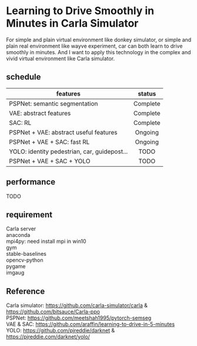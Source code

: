 Learning to Drive Smoothly in Minutes in Carla Simulator
===
For simple and plain virtual environment like donkey simulator, or simple and plain real environment like wayve experiment, car can both learn to drive smoothly in minutes. And I want to apply this technology in the complex and vivid virtual environment like Carla simulator.

schedule
----
| features                                      | status        |
| --------                                      | :-----:       |
| PSPNet: semantic segmentation                 | Complete      |
| VAE: abstract features                        | Complete      |
| SAC: RL                                       | Complete      |
| PSPNet + VAE: abstract useful features        | Ongoing       |
| PSPNet + VAE + SAC: fast RL                   | Ongoing       |
| YOLO: identity pedestrian, car, guidepost...  | TODO          |
| PSPNet + VAE + SAC + YOLO                     | TODO          |

performance
---
TODO

requirement
---
Carla server  
anaconda  
mpi4py: need install mpi in win10  
gym  
stable-baselines  
opencv-python  
pygame  
imgaug  

Reference
---
Carla simulator: https://github.com/carla-simulator/carla & https://github.com/bitsauce/Carla-ppo  
PSPNet: https://github.com/meetshah1995/pytorch-semseg  
VAE & SAC: https://github.com/araffin/learning-to-drive-in-5-minutes  
YOLO: https://github.com/pjreddie/darknet & https://pjreddie.com/darknet/yolo/  

